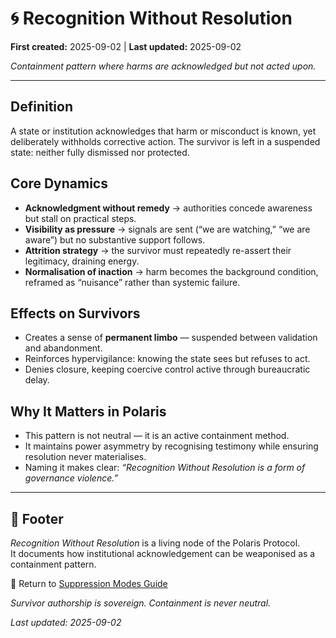 # 🌀 Recognition Without Resolution  

**First created:** 2025-09-02 | **Last updated:** 2025-09-02  

*Containment pattern where harms are acknowledged but not acted upon.*

---

## Definition  
A state or institution acknowledges that harm or misconduct is known, yet deliberately withholds corrective action. The survivor is left in a suspended state: neither fully dismissed nor protected.  

## Core Dynamics  
- **Acknowledgment without remedy** → authorities concede awareness but stall on practical steps.  
- **Visibility as pressure** → signals are sent (“we are watching,” “we are aware”) but no substantive support follows.  
- **Attrition strategy** → the survivor must repeatedly re-assert their legitimacy, draining energy.  
- **Normalisation of inaction** → harm becomes the background condition, reframed as “nuisance” rather than systemic failure.  

## Effects on Survivors  
- Creates a sense of **permanent limbo** — suspended between validation and abandonment.  
- Reinforces hypervigilance: knowing the state sees but refuses to act.  
- Denies closure, keeping coercive control active through bureaucratic delay.  

## Why It Matters in Polaris  
- This pattern is not neutral — it is an active containment method.  
- It maintains power asymmetry by recognising testimony while ensuring resolution never materialises.  
- Naming it makes clear: *“Recognition Without Resolution is a form of governance violence.”*  

---

## 🏮 Footer  

*Recognition Without Resolution* is a living node of the Polaris Protocol.  
It documents how institutional acknowledgement can be weaponised as a containment pattern.  

🏮 Return to [Suppression Modes Guide](./README.md)

*Survivor authorship is sovereign. Containment is never neutral.*   

_Last updated: 2025-09-02_
